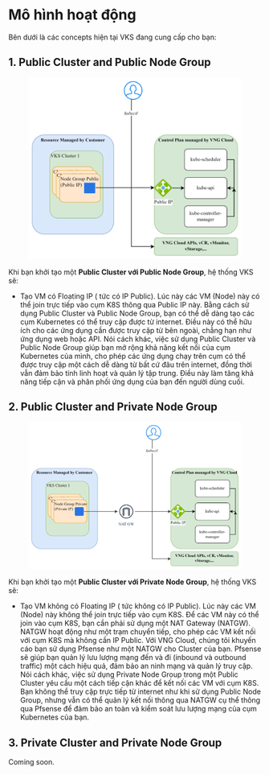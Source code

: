 # Mô hình hoạt động

Bên dưới là các concepts hiện tại VKS đang cung cấp cho bạn:&#x20;

## **1. Public Cluster and Public Node Group**

<figure><img src="../.gitbook/assets/image (14) (1).png" alt=""><figcaption></figcaption></figure>

Khi bạn khởi tạo một **Public Cluster với Public Node Group**, hệ thống VKS sẽ:&#x20;

* Tạo VM có Floating IP ( tức có IP Public). Lúc này các VM (Node) này có thể join trực tiếp vào cụm K8S thông qua Public IP này. Bằng cách sử dụng Public Cluster và Public Node Group, bạn có thể dễ dàng tạo các cụm Kubernetes có thể truy cập được từ internet. Điều này có thể hữu ích cho các ứng dụng cần được truy cập từ bên ngoài, chẳng hạn như ứng dụng web hoặc API. Nói cách khác, việc sử dụng Public Cluster và Public Node Group giúp bạn mở rộng khả năng kết nối của cụm Kubernetes của mình, cho phép các ứng dụng chạy trên cụm có thể được truy cập một cách dễ dàng từ bất cứ đâu trên internet, đồng thời vẫn đảm bảo tính linh hoạt và quản lý tập trung. Điều này làm tăng khả năng tiếp cận và phân phối ứng dụng của bạn đến người dùng cuối.&#x20;

## **2. Public Cluster and Private Node Group**

<figure><img src="../.gitbook/assets/image (15) (1).png" alt=""><figcaption></figcaption></figure>

Khi bạn khởi tạo một **Public Cluster với Private Node Group**, hệ thống VKS sẽ:&#x20;

* Tạo VM không có Floating IP ( tức không có IP Public). Lúc này các VM (Node) này không thể join trực tiếp vào cụm K8S. Để các VM này có thể join vào cụm K8S, bạn cần phải sử dụng một NAT Gateway (NATGW). NATGW hoạt động như một trạm chuyển tiếp, cho phép các VM kết nối với cụm K8S mà không cần IP Public. Với VNG Cloud, chúng tôi khuyến cáo bạn sử dụng Pfsense như một NATGW cho Cluster của bạn. Pfsense sẽ giúp bạn quản lý lưu lượng mạng đến và đi (inbound và outbound traffic) một cách hiệu quả, đảm bảo an ninh mạng và quản lý truy cập. Nói cách khác, việc sử dụng Private Node Group trong một Public Cluster yêu cầu một cách tiếp cận khác để kết nối các VM với cụm K8S. Bạn không thể truy cập trực tiếp từ internet như khi sử dụng Public Node Group, nhưng vẫn có thể quản lý kết nối thông qua NATGW cụ thể thông qua Pfsense để đảm bảo an toàn và kiểm soát lưu lượng mạng của cụm Kubernetes của bạn.

## **3. Private Cluster and Private Node Group**

Coming soon.

